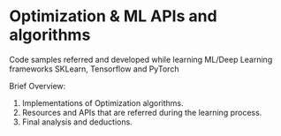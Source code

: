 # Optimization & ML APIs and algorithms
Code samples referred and developed while learning ML/Deep Learning frameworks SKLearn, Tensorflow and PyTorch

Brief Overview:
1. Implementations of Optimization algorithms.
2. Resources and APIs that are referred during the learning process.
3. Final analysis and deductions.
